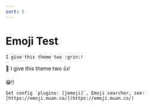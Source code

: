```yaml
---
sort: 5
---
```


# Emoji Test

```
I give this theme two :grin:!
```
🤧
I give this theme two :+1:!

:grin:!!
```tip
Set config `plugins: [jemoji]`, Emoji searcher, see: [https://emoji.muan.co/](https://emoji.muan.co/)
```
